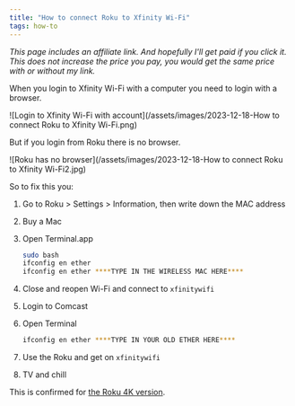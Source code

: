 ```yaml
---
title: "How to connect Roku to Xfinity Wi-Fi"
tags: how-to
---
```


*This page includes an affiliate link. And hopefully I'll get paid if you click it. This does not increase the price you pay, you would get the same price with or without my link.*

When you login to Xfinity Wi-Fi with a computer you need to login with a browser.

![Login to Xfinity Wi-Fi with account](/assets/images/2023-12-18-How to connect Roku to Xfinity Wi-Fi.png)

But if you login from Roku there is no browser.

![Roku has no browser](/assets/images/2023-12-18-How to connect Roku to Xfinity Wi-Fi2.jpg)

So to fix this you:

1. Go to Roku > Settings > Information, then write down the MAC address

2. Buy a Mac

3. Open Terminal.app

    ```sh
    sudo bash
    ifconfig en ether
    ifconfig en ether ****TYPE IN THE WIRELESS MAC HERE****
    ```

4. Close and reopen Wi-Fi and connect to `xfinitywifi`

5. Login to Comcast

6. Open Terminal

    ```sh
    ifconfig en ether ****TYPE IN YOUR OLD ETHER HERE****
    ```

7. Use the Roku and get on `xfinitywifi`

8. TV and chill

This is confirmed for [the Roku 4K version](https://amzn.to/475rBFm).